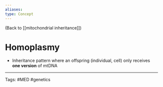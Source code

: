 ```yaml
---
aliases: 
type: Concept
---
```


(Back to [[mitochondrial inheritance]])

# Homoplasmy

- Inheritance pattern where an offspring (individual, cell) only receives **one version** of  mtDNA

---
Tags: #MED #genetics 